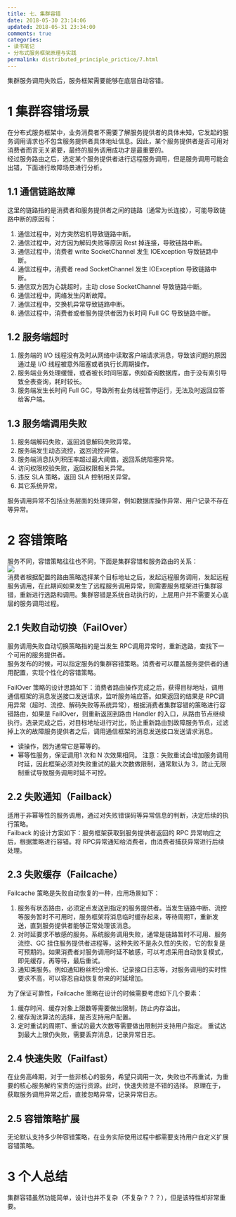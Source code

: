 ```yaml
---
title: 七、集群容错
date: 2018-05-30 23:14:06
updated: 2018-05-31 23:34:00
comments: true
categories: 
- 读书笔记
- 分布式服务框架原理与实践
permalink: distributed_principle_prictice/7.html    
---
```


集群服务调用失败后，服务框架需要能够在底层自动容错。

# 1 集群容错场景

在分布式服务框架中，业务消费者不需要了解服务提供者的具体未知，它发起的服务调用请求也不包含服务提供者具体地址信息。因此，某个服务提供者是否可用对消费者而言无关紧要，最终的服务调用成功才是最重要的。  
经过服务路由之后，选定某个服务提供者进行远程服务调用，但是服务调用可能会出错，下面进行故障场景进行分析。

## 1.1 通信链路故障

这里的链路指的是消费者和服务提供者之间的链路（通常为长连接），可能导致链路中断的原因有：  
1. 通信过程中，对方突然宕机导致链路中断。
2. 通信过程中，对方因为解码失败等原因 Rest 掉连接，导致链路中断。
3. 通信过程中，消费者 write SocketChannel 发生 IOException 导致链路中断。
4. 通信过程中，消费者 read SocketChannel 发生 IOException 导致链路中断。
5. 通信双方因为心跳超时，主动 close SocketChannel 导致链路中断。
6. 通信过程中，网络发生闪断故障。
7. 通信过程中，交换机异常导致链路中断。
8. 通信过程中，消费者或者服务提供者因为长时间 Full GC 导致链路中断。

## 1.2 服务端超时

1. 服务端的 I/O 线程没有及时从网络中读取客户端请求消息，导致该问题的原因通过是 I/O 线程被意外阻塞或者执行长周期操作。
2. 服务端业务处理缓慢，或者被长时间阻塞，例如查询数据库，由于没有索引导致全表查询，耗时较长。
3. 服务端发生长时间 Full GC，导致所有业务线程暂停运行，无法及时返回应答给客户端。

## 1.3 服务端调用失败

1. 服务端解码失败，返回消息解码失败异常。
2. 服务端发生动态流控，返回流控异常。
3. 服务端消息队列积压率超过最大阈值，返回系统阻塞异常。
4. 访问权限校验失败，返回权限相关异常。
5. 违反 SLA 策略，返回 SLA 控制相关异常。
6. 其它系统异常。
  
服务调用异常不包括业务层面的处理异常，例如数据库操作异常、用户记录不存在等异常。

# 2 容错策略

服务不同，容错策略往往也不同，下面是集群容错和服务路由的关系：  
![][1]  
消费者根据配置的路由策略选择某个目标地址之后，发起远程服务调用，发起远程服务调用，在此期间如果发生了远程服务调用异常，则需要服务框架进行集群容错，重新进行选路和调用。集群容错是系统自动执行的，上层用户并不需要关心底层的服务调用过程。

## 2.1 失败自动切换（FailOver）

服务调用失败自动切换策略指的是当发生 RPC调用异常时，重新选路，查找下一个可用的服务提供者。  
服务发布的时候，可以指定服务的集群容错策略。消费者可以覆盖服务提供者的通用配置，实现个性化的容错策略。  
  
FailOver 策略的设计思路如下：消费者路由操作完成之后，获得目标地址，调用通信框架的消息发送接口发送请求，监听服务端应答。如果返回的结果是 RPC调用异常（超时、流控、解码失败等系统异常），根据消费者集群容错的策略进行容错路由，如果是 FailOver，则重新返回到路由 Handler 的入口，从路由节点继续执行。选录完成之后，对目标地址进行对比，防止重新路由到故障服务节点，过滤掉上次的故障服务提供者之后，调用通信框架的消息发送接口发送请求消息。  
* 读操作，因为通常它是幂等的。
* 幂等性服务，保证调用1 次和 N 次效果相同。
注意：失败重试会增加服务调用时延，因此框架必须对失败重试的最大次数做限制，通常默认为 3，防止无限制重试导致服务调用时延不可控。

## 2.2 失败通知（Failback）

适用于非幂等性的服务调用，通过对失败错误码等异常信息的判断，决定后续的执行策略。  
Failback 的设计方案如下：服务框架获取到服务提供者返回的 RPC 异常响应之后，根据策略进行容错。将 RPC异常通知给消费者，由消费者捕获异常进行后续处理。

## 2.3 失败缓存（Failcache）

Failcache 策略是失败自动恢复的一种，应用场景如下：
1. 服务有状态路由，必须定点发送到指定的服务提供者。当发生链路中断、流控等服务暂时不可用时，服务框架将消息临时缓存起来，等待周期T，重新发送，直到服务提供者能够正常处理该消息。
2. 对时延要求不敏感的服务。系统服务调用失败，通常是链路暂时不可用、服务流控、GC 挂住服务提供者进程等，这种失败不是永久性的失败，它的恢复是可预期的。如果消费者对服务调用时延不敏感，可以考虑采用自动恢复模式，即先缓存，再等待，最后重试。
3. 通知类服务。例如通知粉丝积分增长、记录接口日志等，对服务调用的实时性要求不高，可以容忍自动恢复带来的时延增加。  
  
为了保证可靠性，Failcache 策略在设计的时候需要考虑如下几个要素：
1. 缓存时间、缓存对象上限数等需要做出限制，防止内存溢出。
2. 缓存淘汰算法的选择，是否支持用户配置。
3. 定时重试的周期T、重试的最大次数等需要做出限制并支持用户指定。
重试达到最大上限仍失败，需要丢弃消息，记录异常日志。

## 2.4 快速失败（Failfast）

在业务高峰期，对于一些非核心的服务，希望只调用一次，失败也不再重试，为重要的核心服务解约宝贵的运行资源。此时，快速失败是不错的选择。
原理在于，获取服务调用异常之后，直接忽略异常，记录异常日志。

## 2.5 容错策略扩展

无论默认支持多少种容错策略，在业务实际使用过程中都需要支持用户自定义扩展容错策略。

# 3 个人总结

集群容错虽然功能简单，设计也并不复杂（不复杂？？？），但是该特性却非常重要。

[1]:http://leran2deeplearnjavawebtech.oss-cn-beijing.aliyuncs.com/learn/distributed_principle_prictice/7_1.png